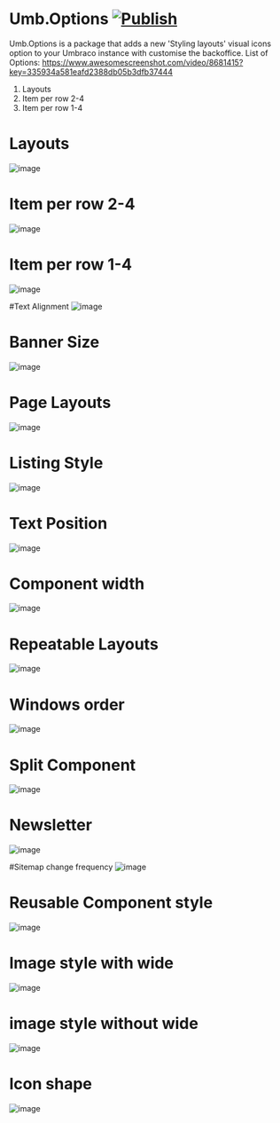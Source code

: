 # Umb.Options [![Publish](https://github.com/harikrishna43/Umb.Options/actions/workflows/publish.yml/badge.svg?branch=main&event=release)](https://github.com/harikrishna43/Umb.Options/actions/workflows/publish.yml)

Umb.Options is a package that adds a new 'Styling layouts' visual icons option to your Umbraco instance with customise the backoffice.
List of Options:
https://www.awesomescreenshot.com/video/8681415?key=335934a581eafd2388db05b3dfb37444
1. Layouts
2. Item per row 2-4
3. Item per row 1-4

# Layouts
![image](https://user-images.githubusercontent.com/3711059/166117321-e74d0aae-5c52-4e28-aa55-fc80346ebdb1.png)

# Item per row 2-4
![image](https://user-images.githubusercontent.com/3711059/166117362-7db9fc1a-ed2d-4598-bdbd-e2293478cfee.png)

# Item per row 1-4
![image](https://user-images.githubusercontent.com/3711059/166117393-fe85e04b-4255-4399-a239-f1372b590d07.png)

#Text Alignment
![image](https://user-images.githubusercontent.com/3711059/166117415-17950b27-2676-46fb-8fd2-7e36a5900964.png)

# Banner Size
![image](https://user-images.githubusercontent.com/3711059/166117452-6e39ae60-bb58-44a4-9fe4-1ca5a9970c34.png)

# Page Layouts
![image](https://user-images.githubusercontent.com/3711059/166117474-5c0df5f7-40ba-421f-8006-504bf0bafc96.png)

# Listing Style
![image](https://user-images.githubusercontent.com/3711059/166117497-dfc84aa6-1376-44e1-9ccf-ed9cce924f91.png)

# Text Position
![image](https://user-images.githubusercontent.com/3711059/166117511-1abd448d-e0c2-4ca5-800c-0e95ce4497c8.png)

# Component width
![image](https://user-images.githubusercontent.com/3711059/166117524-53f2cb25-a3f0-4063-9a54-1f42ad96247e.png)

# Repeatable Layouts
![image](https://user-images.githubusercontent.com/3711059/166117538-2584b7c7-203a-4788-8da9-57596e1a9fbf.png)

# Windows order
![image](https://user-images.githubusercontent.com/3711059/166117562-6c22f943-b0a9-42f7-af10-b3ea71eafcba.png)

# Split Component
![image](https://user-images.githubusercontent.com/3711059/166117599-a80871ce-e229-49cf-a781-c2ec508b367b.png)

# Newsletter
![image](https://user-images.githubusercontent.com/3711059/166117617-267e9597-fa07-4d29-a0bc-3079a8b319a2.png)

#Sitemap change frequency
![image](https://user-images.githubusercontent.com/3711059/166117635-9b0592e5-f29d-45e6-9963-10e8da3d3612.png)

# Reusable Component style
![image](https://user-images.githubusercontent.com/3711059/166117672-b2aac5e4-ea2e-4dc5-8b17-0d64976b6982.png)

# Image style with wide
![image](https://user-images.githubusercontent.com/3711059/166117692-743bb954-c3d2-4844-bc6c-90d8808ff65f.png)

# image style without wide
![image](https://user-images.githubusercontent.com/3711059/166117707-0f388bcf-f5d4-400a-8891-5c59bb18cb62.png)

# Icon shape
![image](https://user-images.githubusercontent.com/3711059/166117731-9973a3a5-5825-4854-b3b4-2ef316450f1a.png)
